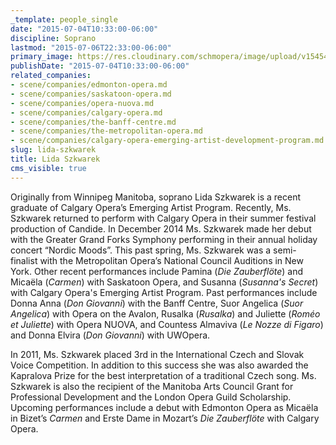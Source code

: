 ```yaml
---
_template: people_single
date: "2015-07-04T10:33:00-06:00"
discipline: Soprano
lastmod: "2015-07-06T22:33:00-06:00"
primary_image: https://res.cloudinary.com/schmopera/image/upload/v1545409169/media/webhook-uploads/1436027344360/Lida.jpg.jpg
publishDate: "2015-07-04T10:33:00-06:00"
related_companies:
- scene/companies/edmonton-opera.md
- scene/companies/saskatoon-opera.md
- scene/companies/opera-nuova.md
- scene/companies/calgary-opera.md
- scene/companies/the-banff-centre.md
- scene/companies/the-metropolitan-opera.md
- scene/companies/calgary-opera-emerging-artist-development-program.md
slug: lida-szkwarek
title: Lida Szkwarek
cms_visible: true
---
```


Originally from Winnipeg Manitoba, soprano Lida Szkwarek is a recent graduate of Calgary Opera’s Emerging Artist Program. Recently, Ms. Szkwarek returned to perform with Calgary Opera in their summer festival production of Candide. In December 2014 Ms. Szkwarek made her debut with the Greater Grand Forks Symphony performing in their annual holiday concert “Nordic Moods”. This past spring, Ms. Szkwarek was a semi- finalist with the Metropolitan Opera’s National Council Auditions in New York. Other recent performances include Pamina (*Die Zauberflöte*) and Micaëla (*Carmen*) with Saskatoon Opera, and Susanna (*Susanna's Secret*) with Calgary Opera's Emerging Artist Program. Past performances include Donna Anna (*Don Giovanni*) with the Banff Centre, Suor Angelica (*Suor Angelica*) with Opera on the Avalon, Rusalka (*Rusalka*) and Juliette (*Roméo et Juliette*) with Opera NUOVA, and Countess Almaviva (*Le Nozze di Figaro*) and Donna Elvira (*Don Giovanni*) with UWOpera. 

In 2011, Ms. Szkwarek placed 3rd in the International Czech and Slovak Voice Competition. In addition to this success she was also awarded the Kapralova Prize for the best interpretation of a traditional Czech song. Ms. Szkwarek is also the recipient of the Manitoba Arts Council Grant for Professional Development and the London Opera Guild Scholarship. Upcoming performances include a debut with Edmonton Opera as Micaëla in Bizet’s *Carmen* and Erste Dame in Mozart’s *Die Zauberflöte* with Calgary Opera.
